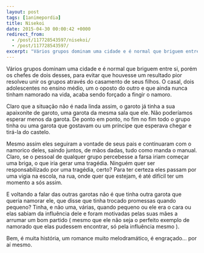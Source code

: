```yaml
---
layout: post
tags: [1animepordia]
title: Nisekoi
date: 2015-04-30 00:00:42 +0000
redirect_from:
  - /post/117728543597/nisekoi/
  - /post/117728543597/
excerpt: "Vários grupos dominam uma cidade e é normal que briguem entre si, porém os chefes de dois desses, para evitar que houvesse um resultado pior resolveu unir os grupos através do casamento de seus filhos. O casal, dois adolescentes no ensino médio, um o oposto do outro e que ainda nunca tinham namorado na vida, acaba sendo forçado a fingir o namoro."
---
```


Vários grupos dominam uma cidade e é normal que briguem entre si, porém
os chefes de dois desses, para evitar que houvesse um resultado pior
resolveu unir os grupos através do casamento de seus filhos. O casal,
dois adolescentes no ensino médio, um o oposto do outro e que ainda
nunca tinham namorado na vida, acaba sendo forçado a fingir o namoro.

Claro que a situação não é nada linda assim, o garoto já tinha a sua
apaixonite de garoto, uma garota da mesma sala que ele. Não poderíamos
esperar menos da garota. De ponto em ponto, no fim no fim todo o grupo
tinha ou uma garota que gostavam ou um príncipe que esperava chegar e
tirá-la do castelo.

Mesmo assim eles seguiram a vontade de seus pais e continuaram com o
namorico deles, saindo juntos, de mãos dadas, tudo como manda o manual.
Claro, se o pessoal de qualquer grupo percebesse a farsa iriam começar
uma briga, o que iria gerar uma tragédia. Ninguém quer ser
responsabilizado por uma tragédia, certo? Para ter certeza eles passam
por uma vigia na escola, na rua, onde quer que estejam, é até difícil
ter um momento a sós assim.

E voltando a falar das outras garotas não é que tinha outra garota que
queria namorar ele, que disse que tinha trocado promessas quando
pequeno? Tinha, e não uma, várias, quando pequeno ou ele era o cara ou
elas sabiam da influência dele e foram motivadas pelas suas mães a
arrumar um bom partido ( mesmo que ele não seja o perfeito exemplo de
namorado que elas pudessem encontrar, só pela influência mesmo ).

Bem, é muita história, um romance muito melodramático, é engraçado… por
aí mesmo.


